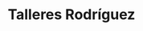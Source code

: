 ---
title: "Talleres Rodríguez"
url: /vitigudino/talleres-rodriguez/
shop: reparación de automóviles
---